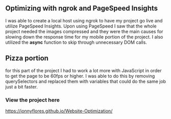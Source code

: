 ## Optimizing with ngrok and PageSpeed Insights

  I was able to create a local host using ngrok to have my project go live and utilize PageSpeed Insights. Upon using PageSpeed I saw that the whole project needed the images compressed and they were the main causes for slowing down the response time for my mobile portion of the project. I also utilized the **async** function to skip through unnecessary DOM calls.

## Pizza portion

  for this part of the project I had to work a lot more with JavaScript in order to get the page to be 60fps or higher. I was able to do this by removing querySelectors and replaced them with variables that could do the same job just a bit faster.


### View the project here
https://jonnyflores.github.io/Website-Optimization/
